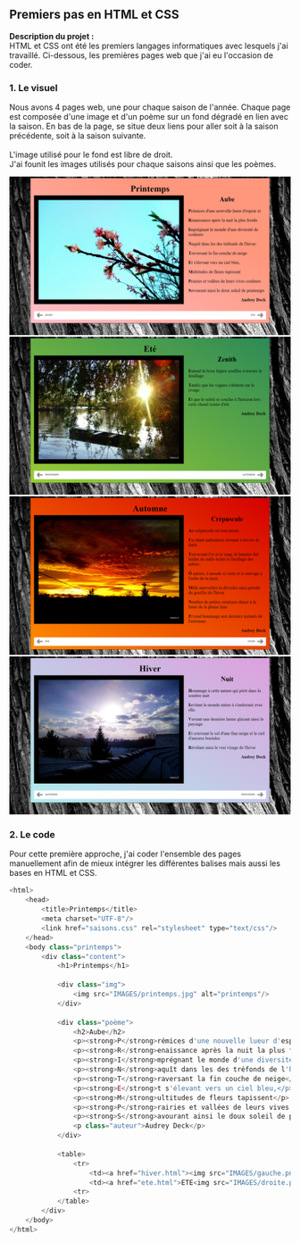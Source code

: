 ## Premiers pas en HTML et CSS

**Description du projet :**
<br>
HTML et CSS ont été les premiers langages informatiques avec lesquels j'ai travaillé. Ci-dessous, les premières pages web que j'ai eu l'occasion de coder.
<br>

### 1. Le visuel

Nous avons 4 pages web, une pour chaque saison de l'année. Chaque page est composée d'une image et d'un poème sur un fond dégradé en lien avec la saison. En bas de la page, se situe deux liens pour aller soit à la saison précédente, soit à la saison suivante.
<br><br>
L'image utilisé pour le fond est libre de droit.
<br>
J'ai founit les images utilisés pour chaque saisons ainsi que les poèmes.
<br>

<img src="images/saisons/printemps.png"/>
<img src="images/saisons/ete.png"/>
<img src="images/saisons/automne.png"/>
<img src="images/saisons/hiver.png"/>

### 2. Le code

Pour cette première approche, j'ai coder l'ensemble des pages manuellement afin de mieux intégrer les différentes balises mais aussi les bases en HTML et CSS. 

```javascript
<html>
	<head>
		<title>Printemps</title>
		<meta charset="UTF-8"/>
		<link href="saisons.css" rel="stylesheet" type="text/css"/>
	</head>
	<body class="printemps">
		<div class="content">
			<h1>Printemps</h1>
			
			<div class="img">
				<img src="IMAGES/printemps.jpg" alt="printemps"/>
			</div>
			
			<div class="poème">
				<h2>Aube</h2>
				<p><strong>P</strong>rémices d'une nouvelle lueur d'espoir et</p>
				<p><strong>R</strong>enaissance après la nuit la plus froide.</p>
				<p><strong>I</strong>mprégnant le monde d'une diversité de couleurs</p>
				<p><strong>N</strong>aquît dans les des tréfonds de l'hiver;</p>
				<p><strong>T</strong>raversant la fin couche de neige</p>
				<p><strong>E</strong>t s'élevant vers un ciel bleu,</p>
				<p><strong>M</strong>ultitudes de fleurs tapissent</p>
				<p><strong>P</strong>rairies et vallées de leurs vives couleurs</p>
				<p><strong>S</strong>avourant ainsi le doux soleil de printemps</p>
				<p class="auteur">Audrey Deck</p>
			</div>
			
			<table>
				<tr>
					<td><a href="hiver.html"><img src="IMAGES/gauche.png"/>HIVER</a></td>
					<td><a href="ete.html">ETE<img src="IMAGES/droite.png"/></a></td>
				<tr>
			</table>
		</div>
	</body>
</html>
```
